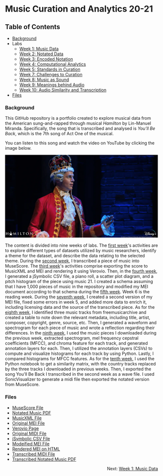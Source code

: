 # Music Curation and Analytics 20-21

## Table of Contents 

- [Background](#background)
- Labs
  - [Week 1: Music Data](https://chenjcharlotte.github.io/MCA-2020/Labs/week1/week1.html)
  - [Week 2: Notated Data](https://chenjcharlotte.github.io/MCA-2020/Labs/week2/week2.html) 
  - [Week 3: Encoded Notation](https://chenjcharlotte.github.io/MCA-2020/Labs/week3/week3.html)
  - [Week 4: Computational Analytics](https://chenjcharlotte.github.io/MCA-2020/Labs/week4/week4.html) 
  - [Week 5: Standards in Curation](https://chenjcharlotte.github.io/MCA-2020/Labs/week5/week5.html) 
  - [Week 7: Challenges to Curation](https://chenjcharlotte.github.io/MCA-2020/Labs/week7/week7.html)
  - [Week 8: Music as Sound](https://chenjcharlotte.github.io/MCA-2020/Labs/week8/week8.html)
  - [Week 9: Meanings behind Audio](https://chenjcharlotte.github.io/MCA-2020/Labs/week9/week9.html)
  - [Week 10: Audio Similarity and Transcription](https://chenjcharlotte.github.io/MCA-2020/Labs/week_10/week10.html)
- [Files](#files)


###  Background 

This GitHub repository is a portfolio created to explore musical data from the American sung-and-rapped through musical *Hamilton* by Lin-Manuel Miranda. Specifically, the song that is transcribed and analysed is *You’ll Be Back*, which is the 7th song of Act One of the musical. 

You can listen to this song and watch the video on YouTube by clicking the image below. 

[![](https://github.com/chenjcharlotte/MCA-2020/blob/master/Labs/week1/background_jonathangroff.png?raw=true)](https://www.youtube.com/watch?v=hYr_BdXdpaI)

The content is divided into nine weeks of labs. The [first week](https://chenjcharlotte.github.io/MCA-2020/Labs/week1/week1.html)'s activities are to explore different types of datasets utilized by music researchers, identify a theme for the dataset, and describe the data relating to the selected theme. During the [second week](https://chenjcharlotte.github.io/MCA-2020/Labs/week2/week2.html), I transcribed a piece of music into MuseScore. The [third week](https://chenjcharlotte.github.io/MCA-2020/Labs/week3/week3.html)'s activities comprise exporting the score to MusicXML and MEI and rendering it using Verovio. Then, in the [fourth week](https://chenjcharlotte.github.io/MCA-2020/Labs/week4/week4.html), I generated a jSymbolic CSV file, a piano roll, a scatter plot diagram, and a pitch histogram of the piece using music 21. I created a schema assuming that I have 1,000 pieces of music in the repository and modified my MEI document according to that schema during the [fifth week](https://chenjcharlotte.github.io/MCA-2020/Labs/week5/week5.html). Week 6 is the reading week. During the [seventh week](https://chenjcharlotte.github.io/MCA-2020/Labs/week6/week6.html), I created a second version of my MEI file, fixed some errors in week 5, and added more data to enrich it, including licensing data and the source of the transcribed piece. As for the [eighth week](https://chenjcharlotte.github.io/MCA-2020/Labs/week8/week8.html), I identified three music tracks from freemusicarchive and created a table to note down the relevant metadata, including title, artist, composer, copyright, genre, source, etc. Then, I generated a waveform and spectrogram for each piece of music and wrote a reflection regarding their differences. In the [ninth week](https://chenjcharlotte.github.io/MCA-2020/Labs/week9/week9.html), I used the music pieces I downloaded during the previous week, extracted spectrogram, mel frequency cepstral coefficients (MFCC), and chroma feature for each track, and generated annotation layers for each. Then, I utilized the annotation layers (CSVs) to compute and visualize histograms for each track by using Python. Lastly, I compared histograms for MFCC features. As for the [tenth week](https://chenjcharlotte.github.io/MCA-2020/Labs/week_10/week10.html), I used the Python notebook to get a similarity matrix, with the country tracks replaced by the three tracks I downloaded in previous weeks. Then, I exported the song You'll Be Back I transcribed in the second week as a wave file. I used SonicVisualizer to generate a midi file then exported the notated version from MuseScore.


###  Files 
 
 - [MuseScore File](https://github.com/chenjcharlotte/MCA-2020/blob/master/Labs/week1/Youll_Be_Back.mscz)
 - [Notated Music PDF](https://github.com/chenjcharlotte/MCA-2020/blob/master/Labs/week2/You'll_Be_Back.pdf)
 - [MusicXML File](https://github.com/chenjcharlotte/MCA-2020/blob/master/Labs/week3/week3_Youll_Be_Back.musicxml) 
 - [Original MEI File](https://github.com/chenjcharlotte/MCA-2020/blob/master/Labs/week3/week3_Youll_Be_Back.mei) 
 - [Verovio Page](https://chenjcharlotte.github.io/MCA-2020/verovio.html) 
 - [Original MIDI File](https://github.com/chenjcharlotte/MCA-2020/blob/master/Labs/week4/week4_Youll_Be_Back.mid)
 - [jSymbolic CSV File](https://github.com/chenjcharlotte/MCA-2020/blob/master/Labs/week4/jSymbolic.csv) 
 - [Modeified MEI File](https://github.com/chenjcharlotte/MCA-2020/blob/master/Labs/week7/week7_Youll_Be_Back.mei)
 - [Rendered MEI on HTML](https://chenjcharlotte.github.io/MCA-2020/week7Task2.html)
 - [Transcribed MIDI File](https://github.com/chenjcharlotte/MCA-2020/blob/master/Labs/week_10/week10_Task2.mid)
 - [Transcribed Notated Music PDF](https://github.com/chenjcharlotte/MCA-2020/blob/master/Labs/week_10/week10_Task2PDF.pdf)
 
 
<p align="right">
  Next: <a href="https://chenjcharlotte.github.io/MCA-2020/Labs/week1/week1.html">Week 1: Music Data</a>
</p>
